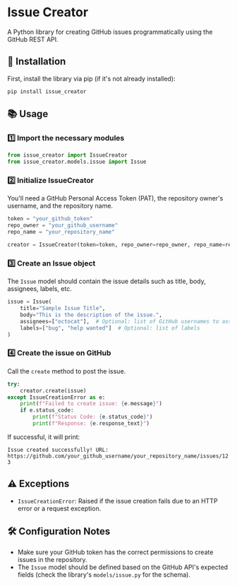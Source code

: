 # Issue Creator

A Python library for creating GitHub issues programmatically using the GitHub REST API.

## 🚀 Installation

First, install the library via pip (if it's not already installed):

`pip install issue_creator`

## 📚 Usage

### 1️⃣ Import the necessary modules

```Python
from issue_creator import IssueCreator
from issue_creator.models.issue import Issue
```

### 2️⃣ Initialize IssueCreator

You'll need a GitHub Personal Access Token (PAT), the repository owner's username, and the repository name.

```Python
token = "your_github_token"
repo_owner = "your_github_username"
repo_name = "your_repository_name"

creator = IssueCreator(token=token, repo_owner=repo_owner, repo_name=repo_name)
```

### 3️⃣ Create an Issue object

The `Issue` model should contain the issue details such as title, body, assignees, labels, etc.

```Python
issue = Issue(
    title="Sample Issue Title",
    body="This is the description of the issue.",
    assignees=["octocat"],  # Optional: list of GitHub usernames to assign
    labels=["bug", "help wanted"]  # Optional: list of labels
)
```

### 4️⃣ Create the issue on GitHub

Call the `create` method to post the issue.

```Python
try:
    creator.create(issue)
except IssueCreationError as e:
    print(f"Failed to create issue: {e.message}")
    if e.status_code:
        print(f"Status Code: {e.status_code}")
        print(f"Response: {e.response_text}")
```

If successful, it will print:

`Issue created successfully! URL: https://github.com/your_github_username/your_repository_name/issues/123`

## ⚠️ Exceptions

- `IssueCreationError`: Raised if the issue creation fails due to an HTTP error or a request exception.

## 🛠 Configuration Notes

- Make sure your GitHub token has the correct permissions to create issues in the repository.
- The `Issue` model should be defined based on the GitHub API's expected fields (check the library's `models/issue.py` for the schema).